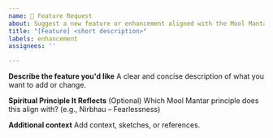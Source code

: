 ```yaml
---
name: 🌟 Feature Request
about: Suggest a new feature or enhancement aligned with the Mool Mantar.
title: "[Feature] <short description>"
labels: enhancement
assignees: ''

---
```


**Describe the feature you'd like**
A clear and concise description of what you want to add or change.

**Spiritual Principle It Reflects**
(Optional) Which Mool Mantar principle does this align with? (e.g., Nirbhau – Fearlessness)

**Additional context**
Add context, sketches, or references.
